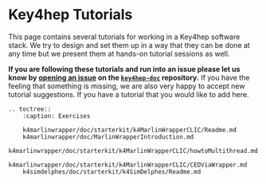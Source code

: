 # Key4hep Tutorials

This page contains several tutorials for working in a Key4hep software stack. We
try to design and set them up in a way that they can be done at any time but we
present them at hands-on tutorial sessions as well.

**If you are following these tutorials and run into an issue please let us know
by [opening an issue](https://github.com/key4hep/key4hep-doc/issues/new/choose)
on the [`key4hep-doc`](https://github.com/key4hep/key4hep-doc) repository.** If
you have the feeling that something is missing, we are also very happy to accept
new tutorial suggestions. If you have a tutorial that you would like to add
here.

```eval_rst
.. toctree::
    :caption: Exercises

    k4marlinwrapper/doc/starterkit/k4MarlinWrapperCLIC/Readme.md
    k4marlinwrapper/doc/MarlinWrapperIntroduction.md
    k4marlinwrapper/doc/starterkit/k4MarlinWrapperCLIC/howtoMultithread.md
    k4marlinwrapper/doc/starterkit/k4MarlinWrapperCLIC/CEDViaWrapper.md
    k4simdelphes/doc/starterkit/k4SimDelphes/Readme.md
```
